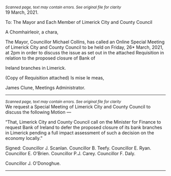 *<small>Scanned page, text may contain errors. See original file for clarity</small>*  
19 March, 2021.

To: The Mayor and Each Member of Limerick City and County Council

A Chomhairleoir, a chara,

The Mayor, Councillor Michael Collins, has called an Online Special Meeting of Limerick City
and County Council to be held on Friday, 26* March, 2021, at 2pm in order to discuss the
issue as set out in the attached Requisition in relation to the proposed closure of Bank of

Ireland branches in Limerick.

(Copy of Requisition attached)
Is mise le meas,

James Clune,
Meetings Administrator.

---
*<small>Scanned page, text may contain errors. See original file for clarity</small>*  
We request a Special Meeting of Limerick City and County Council to discuss
the following Motion —

“That, Limerick City and County Council call on the Minister for Finance to
request Bank of Ireland to defer the proposed closure of its bank branches in
Limerick pending a full impact assessment of such a decision on the economy
locally.”

Signed: Councillor J. Scanlan.
Councillor B. Teefy.
Councillor E. Ryan.
Councillor E. O’Brien.
Councillor P.J. Carey.
Councillor F. Daly.

Councillor J. O'Donoghue.

---
